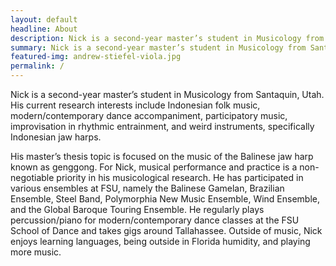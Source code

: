 ```yaml
---
layout: default
headline: About
description: Nick is a second-year master’s student in Musicology from Santaquin, Utah. His current research interests include Indonesian folk music, modern/contemporary dance accompaniment, participatory music, improvisation in rhythmic entrainment, and weird instruments, specifically Indonesian jaw harps.
summary: Nick is a second-year master’s student in Musicology from Santaquin, Utah. His current research interests include Indonesian folk music, modern/contemporary dance accompaniment, participatory music, improvisation in rhythmic entrainment, and weird instruments, specifically Indonesian jaw harps.
featured-img: andrew-stiefel-viola.jpg
permalink: /
---
```


Nick is a second-year master’s student in Musicology from Santaquin, Utah. His current research interests include Indonesian folk music, modern/contemporary dance accompaniment, participatory music, improvisation in rhythmic entrainment, and weird instruments, specifically Indonesian jaw harps.

His master’s thesis topic is focused on the music of the Balinese jaw harp known as genggong. For Nick, musical performance and practice is a non-negotiable priority in his musicological research. He has participated in various ensembles at FSU, namely the Balinese Gamelan, Brazilian Ensemble, Steel Band, Polymorphia New Music Ensemble, Wind Ensemble, and the Global Baroque Touring Ensemble. He regularly plays percussion/piano for modern/contemporary dance classes at the FSU School of Dance and takes gigs around Tallahassee. Outside of music, Nick enjoys learning languages, being outside in Florida humidity, and playing more music.
